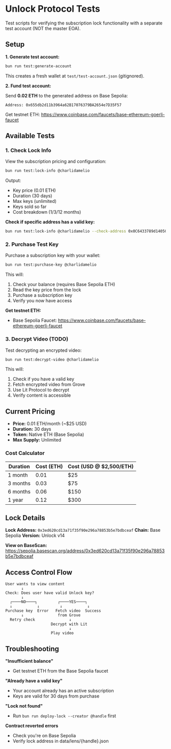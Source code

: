 # Unlock Protocol Tests

Test scripts for verifying the subscription lock functionality with a separate test account (NOT the master EOA).

## Setup

**1. Generate test account:**
```bash
bun run test:generate-account
```

This creates a fresh wallet at `test/test-account.json` (gitignored).

**2. Fund test account:**

Send **0.02 ETH** to the generated address on Base Sepolia:
```
Address: 0x655db2d11b3964a62B17076379BA2654e7D35F57
```

Get testnet ETH: https://www.coinbase.com/faucets/base-ethereum-goerli-faucet

## Available Tests

### 1. Check Lock Info

View the subscription pricing and configuration:

```bash
bun run test:lock-info @charlidamelio
```

Output:
- Key price (0.01 ETH)
- Duration (30 days)
- Max keys (unlimited)
- Keys sold so far
- Cost breakdown (1/3/12 months)

**Check if specific address has a valid key:**
```bash
bun run test:lock-info @charlidamelio --check-address 0x0C6433789d14050aF47198B2751f6689731Ca79C
```

### 2. Purchase Test Key

Purchase a subscription key with your wallet:

```bash
bun run test:purchase-key @charlidamelio
```

This will:
1. Check your balance (requires Base Sepolia ETH)
2. Read the key price from the lock
3. Purchase a subscription key
4. Verify you now have access

**Get testnet ETH:**
- Base Sepolia Faucet: https://www.coinbase.com/faucets/base-ethereum-goerli-faucet

### 3. Decrypt Video (TODO)

Test decrypting an encrypted video:

```bash
bun run test:decrypt-video @charlidamelio
```

This will:
1. Check if you have a valid key
2. Fetch encrypted video from Grove
3. Use Lit Protocol to decrypt
4. Verify content is accessible

## Current Pricing

- **Price:** 0.01 ETH/month (~$25 USD)
- **Duration:** 30 days
- **Token:** Native ETH (Base Sepolia)
- **Max Supply:** Unlimited

### Cost Calculator

| Duration | Cost (ETH) | Cost (USD @ $2,500/ETH) |
|----------|------------|-------------------------|
| 1 month  | 0.01       | $25                     |
| 3 months | 0.03       | $75                     |
| 6 months | 0.06       | $150                    |
| 1 year   | 0.12       | $300                    |

## Lock Details

**Lock Address:** `0x3ed620cd13a71f35f90e296a78853b5e7bdbceaf`
**Chain:** Base Sepolia
**Version:** Unlock v14

**View on BaseScan:**
https://sepolia.basescan.org/address/0x3ed620cd13a71f35f90e296a78853b5e7bdbceaf

## Access Control Flow

```
User wants to view content
       ↓
Check: Does user have valid Unlock key?
       ↓
  ┌────NO────┐         ┌────YES────┐
  ↓           ↓         ↓           ↓
Purchase key  Error   Fetch video  Success
       ↓               from Grove
  Retry check               ↓
                    Decrypt with Lit
                            ↓
                    Play video
```

## Troubleshooting

**"Insufficient balance"**
- Get testnet ETH from the Base Sepolia faucet

**"Already have a valid key"**
- Your account already has an active subscription
- Keys are valid for 30 days from purchase

**"Lock not found"**
- Run `bun run deploy-lock --creator @handle` first

**Contract reverted errors**
- Check you're on Base Sepolia
- Verify lock address in data/lens/{handle}.json
